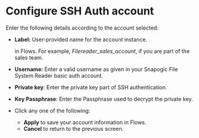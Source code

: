 # Configure SSH Auth account

Enter the following details according to the account selected: 

*   **Label:** User-provided name for the account instance.

    in Flows. For example, _Filereader_sales_account_, if you are part of the sales team.
* **Username:** Enter a valid username as given in your Snapogic File System Reader basic auth account.
* **Private key**: Enter the private key part of SSH authentication.
* **Key Passphrase**: Enter the Passphrase used to decrypt the private key.
* Click any one of the following:
  * **Apply** to save your account information in Flows.
  * **Cancel** to return to the previous screen.
